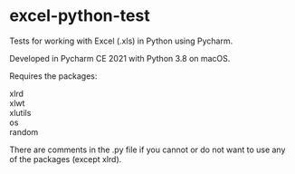 # excel-python-test
Tests for working with Excel (.xls) in Python using Pycharm.

Developed in Pycharm CE 2021 with Python 3.8 on macOS.

Requires the packages:

xlrd<br>
xlwt<br>
xlutils<br>
os<br>
random

There are comments in the .py file if you cannot or do not want to use any of the packages (except xlrd).

